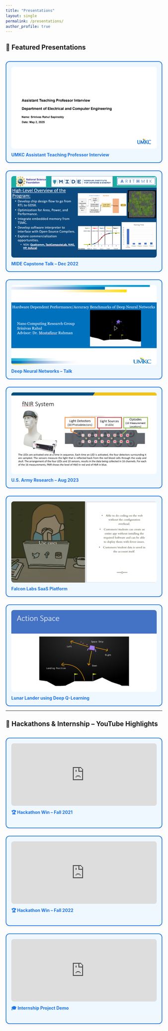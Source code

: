 ```yaml
---
title: "Presentations"
layout: single
permalink: /presentations/
author_profile: true
---
```


<style>
.presentation-grid {
  display: grid;
  grid-template-columns: repeat(auto-fit, minmax(250px, 1fr));
  gap: 1.5rem;
  margin-top: 2rem;
}
.presentation-card {
  background: #f0f8ff;
  border: 2px solid #1a73e8;
  border-radius: 12px;
  padding: 1rem;
  box-shadow: 0 3px 8px rgba(0,0,0,0.05);
  transition: 0.3s ease-in-out;
  cursor: pointer;
}
.presentation-card:hover {
  background: #e6f0ff;
  transform: scale(1.01);
}
.presentation-card img {
  width: 100%;
  border-radius: 8px;
  margin-bottom: 0.5rem;
}
.presentation-card h4 {
  margin: 0;
  color: #1a73e8;
}

.youtube-card-grid {
  display: grid;
  grid-template-columns: repeat(auto-fit, minmax(280px, 1fr));
  gap: 1.5rem;
  margin-top: 2rem;
}
.youtube-card {
  background: #f0f8ff;
  border: 2px solid #1a73e8;
  border-radius: 12px;
  padding: 1rem;
  box-shadow: 0 3px 8px rgba(0, 0, 0, 0.05);
  transition: transform 0.3s ease-in-out;
}
.youtube-card:hover {
  background: #e6f0ff;
  transform: scale(1.02);
}
.youtube-card iframe {
  width: 100%;
  height: 200px;
  border-radius: 8px;
}
.youtube-card h4 {
  margin-top: 0.5rem;
  color: #1a73e8;
}
</style>

## 🎤 Featured Presentations

<div class="presentation-grid">
  <div class="presentation-card" onclick="openLightbox('/publications/UMKC_ATP_Interview_Presentation_Rahul.pdf')">
    <img src="/images/umkc_presentation_thumbnail.png" alt="UMKC Presentation">
    <h4>UMKC Assistant Teaching Professor Interview</h4>
  </div>

  <div class="presentation-card" onclick="openLightbox('/publications/MIDE_Dec_2022.pdf')">
    <img src="/images/mide_ct_thumbnail.png" alt="MIDE Presentation">
    <h4>MIDE Capstone Talk – Dec 2022</h4>
  </div>

  <div class="presentation-card" onclick="openLightbox('/publications/DNN_Presentation.pptx')">
    <img src="/images/rahul_nn_presentation.png" alt="DNN Slides">
    <h4>Deep Neural Networks – Talk</h4>
  </div>

  <div class="presentation-card" onclick="openLightbox('/publications/Army_PPT.pptx')">
    <img src="/images/army_ppt_thumbnail.png" alt="Army Presentation">
    <h4>U.S. Army Research – Aug 2023</h4>
  </div>

  <div class="presentation-card" onclick="openLightbox('/publications/Falcon.pdf')">
    <img src="/images/Falcon.png" alt="Falcon Labs">
    <h4>Falcon Labs SaaS Platform</h4>
  </div>

  <div class="presentation-card" onclick="openLightbox('/publications/Lunar.pdf')">
    <img src="/images/Lunar.png" alt="Lunar Lander">
    <h4>Lunar Lander using Deep Q-Learning</h4>
  </div>
</div>

---

## 🎥 Hackathons & Internship – YouTube Highlights

<div class="youtube-card-grid">

  <div class="youtube-card">
    <iframe src="https://www.youtube.com/embed/aRM4DP-gUbg" title="Hackathon Win 1" frameborder="0" allowfullscreen></iframe>
    <h4>🏆 Hackathon Win – Fall 2021</h4>
  </div>

  <div class="youtube-card">
    <iframe src="https://www.youtube.com/embed/cJ4JHmoTgas" title="Hackathon Win 2" frameborder="0" allowfullscreen></iframe>
    <h4>🏆 Hackathon Win – Fall 2022</h4>
  </div>

  <div class="youtube-card">
    <iframe src="https://www.youtube.com/embed/E9ItHVkHuy8" title="Internship Demo" frameborder="0" allowfullscreen></iframe>
    <h4>🎓 Internship Project Demo</h4>
  </div>

</div>

<!-- Lightbox Viewer -->
<div id="lightbox" style="display:none; position:fixed; top:0; left:0; width:100vw; height:100vh; background:rgba(0,0,0,0.85); align-items:center; justify-content:center; z-index:1000;" onclick="this.style.display='none'">
  <iframe id="lightbox-iframe" src="" style="width:90vw; height:90vh; border:none; border-radius:8px;"></iframe>
</div>

<script>
function openLightbox(url) {
  document.getElementById("lightbox").style.display = "flex";
  document.getElementById("lightbox-iframe").src = "https://docs.google.com/gview?url=https://srsapireddy.github.io" + url + "&embedded=true";
}
</script>
